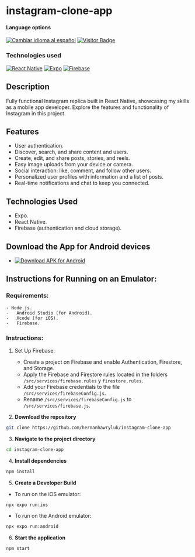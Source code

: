 # instagram-clone-app


<div>
<h4>Language options</h4>
  <a href="https://github.com/hernanhawryluk/instagram-clone-app/blob/main/README.es.md"><img alt="Cambiar idioma al español" src="https://img.shields.io/badge/idioma-español-yellow.svg"></a>
  <a href="#"><img alt="Visitor Badge" src="https://visitor-badge.laobi.icu/badge?page_id=hernanhawryluk.instagram-clone-app"></a>
</div>
<div>
  <h3>Technologies used</h3>
  <a href="#"><img alt="React Native" src="https://img.shields.io/badge/React%20Native-0.72.6-blue?logo=react"></a>
  <a href="#"><img alt="Expo" src="https://img.shields.io/badge/Expo-49.0.15-blue?logo=expo"></a>
  <a href="#"><img alt="Firebase" src="https://img.shields.io/badge/Firebase-10.5.2-blue?logo=firebase"></a>
</div>

## Description

Fully functional Instagram replica built in React Native, showcasing my skills as a mobile app developer. Explore the features and functionality of Instagram in this project.

## Features

- User authentication.
- Discover, search, and share content and users.
- Create, edit, and share posts, stories, and reels.
- Easy image uploads from your device or camera.
- Social interaction: like, comment, and follow other users.
- Personalized user profiles with information and a list of posts.
- Real-time notifications and chat to keep you connected.

## Technologies Used

- Expo.
- React Native.
- Firebase (authentication and cloud storage).

## Download the App for Android devices

- [![Download APK for Android](https://img.shields.io/badge/Google%20Drive-instagram--clone--app.apk-blue?logo=googledrive)](https://drive.google.com/file/d/15ahphglkz-yoSmbGTq201YoZ-xWay-pn/view?usp=drive_link)



## Instructions for Running on an Emulator:

### Requirements:

    - Node.js.
    -	Android Studio (for Android).
    -	Xcode (for iOS).
    -	Firebase.

### Instructions:

1. Set Up Firebase:

   - Create a project on Firebase and enable Authentication, Firestore, and Storage.
   - Apply the Firebase and Firestore rules located in the folders `/src/services/firebase.rules` y `firestore.rules`.
   - Add your Firebase credentials to the file `/src/services/firebaseConfig.js`.
   - Rename `/src/services/firebaseConfig.js` to `/src/services/firebase.js`.

2. **Download the repository**

```bash
git clone https://github.com/hernanhawryluk/instagram-clone-app
```

3. **Navigate to the project directory**

```bash
cd instagram-clone-app
```

4. **Install dependencies**

```bash
npm install
```

5. **Create a Developer Build**

- To run on the iOS emulator:

```bash
npx expo run:ios
```

- To run on the Android emulator:

```bash
npx expo run:android
```

6. **Start the application**

```bash
npm start
```


